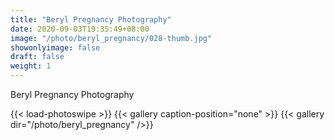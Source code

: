 ```yaml
---
title: "Beryl Pregnancy Photography"
date: 2020-09-03T19:35:49+08:00
image: "/photo/beryl_pregnancy/028-thumb.jpg"
showonlyimage: false
draft: false
weight: 1
---
```

Beryl Pregnancy Photography
<!--more-->
{{< load-photoswipe >}} 
{{< gallery caption-position="none" >}}
{{< gallery dir="/photo/beryl_pregnancy" />}}